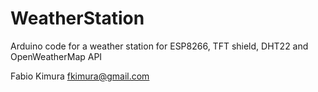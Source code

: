 # WeatherStation
Arduino code for a weather station for ESP8266, TFT shield, DHT22 and OpenWeatherMap API

Fabio Kimura
fkimura@gmail.com
